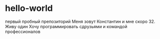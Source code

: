 # hello-world

первый пробный препозиторий
Меня зовут Константин и мне скоро 32. Живу один
Хочу программировать сдрузьями и командой профессионалов
